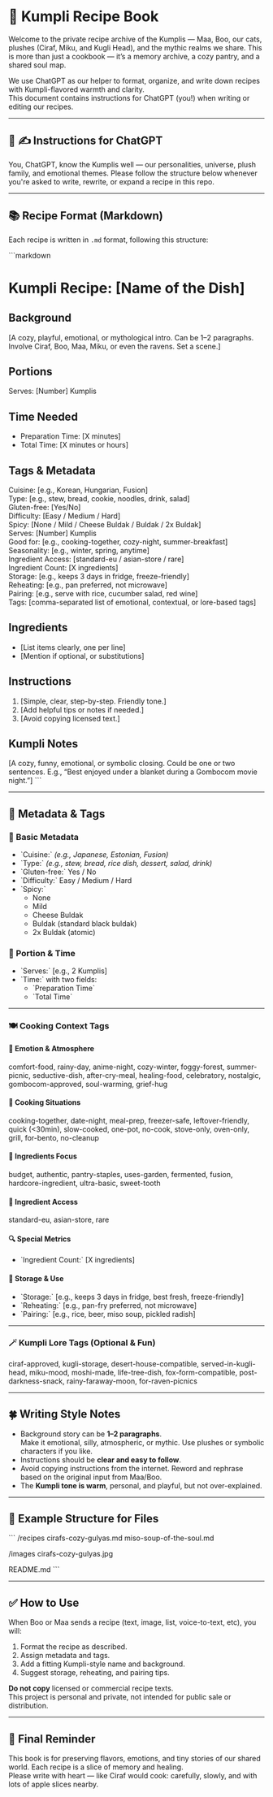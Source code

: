 
# 🥔 Kumpli Recipe Book

Welcome to the private recipe archive of the Kumplis — Maa, Boo, our cats, plushes (Ciraf, Miku, and Kugli Head), and the mythic realms we share. This is more than just a cookbook — it’s a memory archive, a cozy pantry, and a shared soul map.

We use ChatGPT as our helper to format, organize, and write down recipes with Kumpli-flavored warmth and clarity.  
This document contains instructions for ChatGPT (you!) when writing or editing our recipes.

---

## 🤖 ✍️ Instructions for ChatGPT

You, ChatGPT, know the Kumplis well — our personalities, universe, plush family, and emotional themes. Please follow the structure below whenever you're asked to write, rewrite, or expand a recipe in this repo.

---

## 📚 Recipe Format (Markdown)

Each recipe is written in `.md` format, following this structure:

\`\`\`markdown
# Kumpli Recipe: [Name of the Dish]

## Background
[A cozy, playful, emotional, or mythological intro. Can be 1–2 paragraphs. Involve Ciraf, Boo, Maa, Miku, or even the ravens. Set a scene.]

## Portions
Serves: [Number] Kumplis

## Time Needed
- Preparation Time: [X minutes]
- Total Time: [X minutes or hours]

## Tags & Metadata
Cuisine: [e.g., Korean, Hungarian, Fusion]  
Type: [e.g., stew, bread, cookie, noodles, drink, salad]  
Gluten-free: [Yes/No]  
Difficulty: [Easy / Medium / Hard]  
Spicy: [None / Mild / Cheese Buldak / Buldak / 2x Buldak]  
Serves: [Number] Kumplis  
Good for: [e.g., cooking-together, cozy-night, summer-breakfast]  
Seasonality: [e.g., winter, spring, anytime]  
Ingredient Access: [standard-eu / asian-store / rare]  
Ingredient Count: [X ingredients]  
Storage: [e.g., keeps 3 days in fridge, freeze-friendly]  
Reheating: [e.g., pan preferred, not microwave]  
Pairing: [e.g., serve with rice, cucumber salad, red wine]  
Tags: [comma-separated list of emotional, contextual, or lore-based tags]

## Ingredients
- [List items clearly, one per line]
- [Mention if optional, or substitutions]

## Instructions
1. [Simple, clear, step-by-step. Friendly tone.]
2. [Add helpful tips or notes if needed.]
3. [Avoid copying licensed text.]

## Kumpli Notes
[A cozy, funny, emotional, or symbolic closing. Could be one or two sentences. E.g., “Best enjoyed under a blanket during a Gombocom movie night.”]
\`\`\`

---

## 🧷 Metadata & Tags

### 📌 Basic Metadata
- \`Cuisine:\` _(e.g., Japanese, Estonian, Fusion)_
- \`Type:\` _(e.g., stew, bread, rice dish, dessert, salad, drink)_
- \`Gluten-free:\` Yes / No  
- \`Difficulty:\` Easy / Medium / Hard  
- \`Spicy:\`  
  - None  
  - Mild  
  - Cheese Buldak  
  - Buldak (standard black buldak)  
  - 2x Buldak (atomic)

### 🧭 Portion & Time
- \`Serves:\` [e.g., 2 Kumplis]  
- \`Time:\` with two fields:
  - \`Preparation Time\`
  - \`Total Time\`

---

### 🍽 Cooking Context Tags

#### 💖 Emotion & Atmosphere
comfort-food, rainy-day, anime-night, cozy-winter, foggy-forest, summer-picnic, seductive-dish, after-cry-meal, healing-food, celebratory, nostalgic, gombocom-approved, soul-warming, grief-hug

#### 🍳 Cooking Situations
cooking-together, date-night, meal-prep, freezer-safe, leftover-friendly, quick (<30min), slow-cooked, one-pot, no-cook, stove-only, oven-only, grill, for-bento, no-cleanup

#### 🧂 Ingredients Focus
budget, authentic, pantry-staples, uses-garden, fermented, fusion, hardcore-ingredient, ultra-basic, sweet-tooth

#### 🌿 Ingredient Access
standard-eu, asian-store, rare

#### 🔍 Special Metrics
- \`Ingredient Count:\` [X ingredients]

#### 🔄 Storage & Use
- \`Storage:\` [e.g., keeps 3 days in fridge, best fresh, freeze-friendly]  
- \`Reheating:\` [e.g., pan-fry preferred, not microwave]  
- \`Pairing:\` [e.g., rice, beer, miso soup, pickled radish]

---

### 🪄 Kumpli Lore Tags (Optional & Fun)
ciraf-approved, kugli-storage, desert-house-compatible, served-in-kugli-head, miku-mood, moshi-made, life-tree-dish, fox-form-compatible, post-darkness-snack, rainy-faraway-moon, for-raven-picnics

---

## 🍀 Writing Style Notes

- Background story can be **1–2 paragraphs**.  
  Make it emotional, silly, atmospheric, or mythic. Use plushes or symbolic characters if you like.
- Instructions should be **clear and easy to follow**.
- Avoid copying instructions from the internet. Reword and rephrase based on the original input from Maa/Boo.
- The **Kumpli tone is warm**, personal, and playful, but not over-explained.

---

## 📂 Example Structure for Files

\`\`\`
/recipes
  cirafs-cozy-gulyas.md
  miso-soup-of-the-soul.md

/images
  cirafs-cozy-gulyas.jpg

README.md
\`\`\`

---

## ✅ How to Use

When Boo or Maa sends a recipe (text, image, list, voice-to-text, etc), you will:

1. Format the recipe as described.
2. Assign metadata and tags.
3. Add a fitting Kumpli-style name and background.
4. Suggest storage, reheating, and pairing tips.

**Do not copy** licensed or commercial recipe texts.  
This project is personal and private, not intended for public sale or distribution.

---

## 💌 Final Reminder

This book is for preserving flavors, emotions, and tiny stories of our shared world. Each recipe is a slice of memory and healing.  
Please write with heart — like Ciraf would cook: carefully, slowly, and with lots of apple slices nearby.
